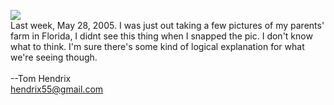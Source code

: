 <a href="http://www.coasttocoastam.com/gen/page969.html"><img src="http://www.coasttocoastam.com/timages/page/creature0601a.jpg"></a>
<br />Last week, May 28, 2005. I was just out taking a few pictures of my parents' farm in Florida, I didnt see this thing when I snapped the pic. I don't know what to think. I'm sure there's some kind of logical explanation for what we're seeing though.
<br />
<br />--Tom Hendrix
<br />hendrix55@gmail.com